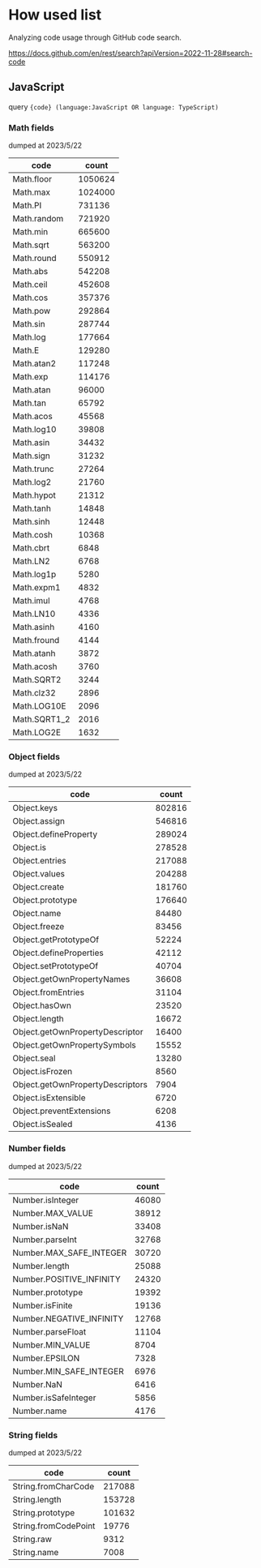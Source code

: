 # How used list

Analyzing code usage through GitHub code search.

https://docs.github.com/en/rest/search?apiVersion=2022-11-28#search-code

## JavaScript

query `{code} (language:JavaScript OR language: TypeScript)`

### Math fields

dumped at 2023/5/22

| code         | count   |
| ------------ | ------- |
| Math.floor   | 1050624 |
| Math.max     | 1024000 |
| Math.PI      | 731136  |
| Math.random  | 721920  |
| Math.min     | 665600  |
| Math.sqrt    | 563200  |
| Math.round   | 550912  |
| Math.abs     | 542208  |
| Math.ceil    | 452608  |
| Math.cos     | 357376  |
| Math.pow     | 292864  |
| Math.sin     | 287744  |
| Math.log     | 177664  |
| Math.E       | 129280  |
| Math.atan2   | 117248  |
| Math.exp     | 114176  |
| Math.atan    | 96000   |
| Math.tan     | 65792   |
| Math.acos    | 45568   |
| Math.log10   | 39808   |
| Math.asin    | 34432   |
| Math.sign    | 31232   |
| Math.trunc   | 27264   |
| Math.log2    | 21760   |
| Math.hypot   | 21312   |
| Math.tanh    | 14848   |
| Math.sinh    | 12448   |
| Math.cosh    | 10368   |
| Math.cbrt    | 6848    |
| Math.LN2     | 6768    |
| Math.log1p   | 5280    |
| Math.expm1   | 4832    |
| Math.imul    | 4768    |
| Math.LN10    | 4336    |
| Math.asinh   | 4160    |
| Math.fround  | 4144    |
| Math.atanh   | 3872    |
| Math.acosh   | 3760    |
| Math.SQRT2   | 3244    |
| Math.clz32   | 2896    |
| Math.LOG10E  | 2096    |
| Math.SQRT1_2 | 2016    |
| Math.LOG2E   | 1632    |

### Object fields

dumped at 2023/5/22

| code                             | count  |
| -------------------------------- | ------ |
| Object.keys                      | 802816 |
| Object.assign                    | 546816 |
| Object.defineProperty            | 289024 |
| Object.is                        | 278528 |
| Object.entries                   | 217088 |
| Object.values                    | 204288 |
| Object.create                    | 181760 |
| Object.prototype                 | 176640 |
| Object.name                      | 84480  |
| Object.freeze                    | 83456  |
| Object.getPrototypeOf            | 52224  |
| Object.defineProperties          | 42112  |
| Object.setPrototypeOf            | 40704  |
| Object.getOwnPropertyNames       | 36608  |
| Object.fromEntries               | 31104  |
| Object.hasOwn                    | 23520  |
| Object.length                    | 16672  |
| Object.getOwnPropertyDescriptor  | 16400  |
| Object.getOwnPropertySymbols     | 15552  |
| Object.seal                      | 13280  |
| Object.isFrozen                  | 8560   |
| Object.getOwnPropertyDescriptors | 7904   |
| Object.isExtensible              | 6720   |
| Object.preventExtensions         | 6208   |
| Object.isSealed                  | 4136   |

### Number fields

dumped at 2023/5/22

| code                     | count |
| ------------------------ | ----- |
| Number.isInteger         | 46080 |
| Number.MAX_VALUE         | 38912 |
| Number.isNaN             | 33408 |
| Number.parseInt          | 32768 |
| Number.MAX_SAFE_INTEGER  | 30720 |
| Number.length            | 25088 |
| Number.POSITIVE_INFINITY | 24320 |
| Number.prototype         | 19392 |
| Number.isFinite          | 19136 |
| Number.NEGATIVE_INFINITY | 12768 |
| Number.parseFloat        | 11104 |
| Number.MIN_VALUE         | 8704  |
| Number.EPSILON           | 7328  |
| Number.MIN_SAFE_INTEGER  | 6976  |
| Number.NaN               | 6416  |
| Number.isSafeInteger     | 5856  |
| Number.name              | 4176  |

### String fields

dumped at 2023/5/22

| code                 | count  |
| -------------------- | ------ |
| String.fromCharCode  | 217088 |
| String.length        | 153728 |
| String.prototype     | 101632 |
| String.fromCodePoint | 19776  |
| String.raw           | 9312   |
| String.name          | 7008   |
